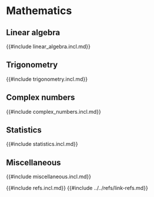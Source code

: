 # Mathematics

## Linear algebra

{{#include linear_algebra.incl.md}}

## Trigonometry

{{#include trigonometry.incl.md}}

## Complex numbers

{{#include complex_numbers.incl.md}}

## Statistics

{{#include statistics.incl.md}}

## Miscellaneous

{{#include miscellaneous.incl.md}}

{{#include refs.incl.md}}
{{#include ../../refs/link-refs.md}}

<div class="hidden">
</div>
